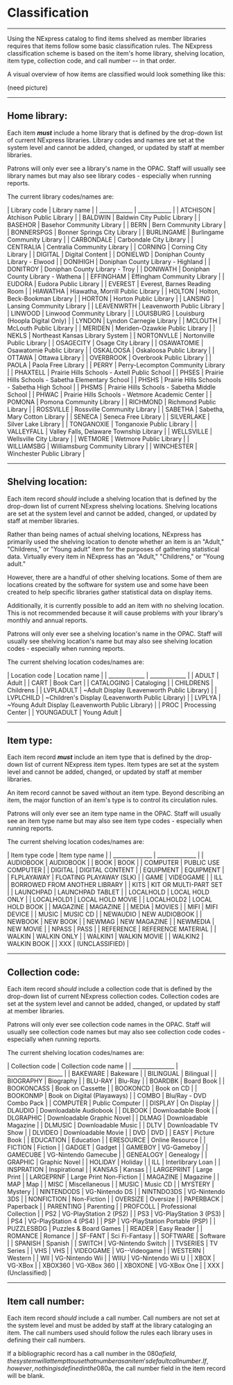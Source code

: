 # Classification

***

Using the NExpress catalog to find items shelved as member libraries requires that items follow some basic classification rules.  The NExpress classification scheme is based on the item's home library, shelving location, item type, collection code, and call number -- in that order.

A visual overview of how items are classified would look something like this:

(need picture)

***

## Home library:

Each item **_must_** include a home library that is defined by the drop-down list of current NExpress libraries.  Library codes and names are set at the system level and cannot be added, changed, or updated by staff at member libraries.

Patrons will only ever see a library's name in the OPAC.  Staff will usually see library names but may also see library codes - especially when running reports.  

The current library codes/names are:

| Library code | Library name |
| ____________ | ____________ |
| ATCHISON | Atchison Public Library |
| BALDWIN | Baldwin City Public Library |
| BASEHOR | Basehor Community Library |
| BERN | Bern Community Library |
| BONNERSPGS | Bonner Springs City Library |
| BURLINGAME | Burlingame Community Library |
| CARBONDALE | Carbondale City Library |
| CENTRALIA | Centralia Community Library |
| CORNING | Corning City Library |
| DIGITAL | Digital Content |
| DONIELWD | Doniphan County Library - Elwood |
| DONIHIGH | Doniphan County Library - Highland |
| DONITROY | Doniphan County Library - Troy |
| DONIWATH | Doniphan County Library - Wathena |
| EFFINGHAM | Effingham Community Library |
| EUDORA | Eudora Public Library |
| EVEREST | Everest, Barnes Reading Room |
| HIAWATHA | Hiawatha, Morrill Public Library |
| HOLTON | Holton, Beck-Bookman Library |
| HORTON | Horton Public Library |
| LANSING | Lansing Community Library |
| LEAVENWRTH | Leavenworth Public Library |
| LINWOOD | Linwood Community Library |
| LOUISBURG | Louisburg (Hoopla Digital Only) |
| LYNDON | Lyndon Carnegie Library |
| MCLOUTH | McLouth Public Library |
| MERIDEN | Meriden-Ozawkie Public Library |
| NEKLS | Northeast Kansas Library System |
| NORTONVLLE | Nortonville Public Library |
| OSAGECITY | Osage City Library |
| OSAWATOMIE | Osawatomie Public Library |
| OSKALOOSA | Oskaloosa Public Library |
| OTTAWA | Ottawa Library |
| OVERBROOK | Overbrook Public Library |
| PAOLA | Paola Free Library |
| PERRY | Perry-Lecompton Community Library |
| PHAXTELL | Prairie Hills Schools - Axtell Public School |
| PHSES | Prairie Hills Schools - Sabetha Elementary School |
| PHSHS | Prairie Hills Schools - Sabetha High School |
| PHSMS | Prairie Hills Schools - Sabetha Middle School |
| PHWAC | Prairie Hills Schools - Wetmore Academic Center |
| POMONA | Pomona Community Library |
| RICHMOND | Richmond Public Library |
| ROSSVILLE | Rossville Community Library |
| SABETHA | Sabetha, Mary Cotton Library |
| SENECA | Seneca Free Library |
| SILVERLAKE | Silver Lake Library |
| TONGANOXIE | Tonganoxie Public Library |
| VALLEYFALL | Valley Falls, Delaware Township Library |
| WELLSVILLE | Wellsville City Library |
| WETMORE | Wetmore Public Library |
| WILLIAMSBG | Williamsburg Community Library |
| WINCHESTER | Winchester Public Library |

***

## Shelving location:

Each item record _should_ include a shelving location that is defined by the drop-down list of current NExpress shelving locations.  Shelving locations are set at the system level and cannot be added, changed, or updated by staff at member libraries.

Rather than being names of actual shelving locations, NExpress has primarily used the shelving location to denote whether an item is an "Adult," "Childrens," or "Young adult" item for the purposes of gathering statistical data.  Virtually every item in NExpress has an "Adult," "Childrens," or "Young adult."

However, there are a handful of other shelving locations.  Some of them are locations created by the software for system use and some have been created to help specific libraries gather statistical data on display items.

Additionally, it is currently possible to add an item with no shelving location.  This is not recommended because it will cause problems with your library's monthly and annual reports.

Patrons will only ever see a shelving location's name in the OPAC.  Staff will usually see shelving location's name but may also see shelving location codes - especially when running reports.

The current shelving location codes/names are:

| Location code | Location name |
| _____________ | _____________ |
| ADULT |  Adult |
| CART | Book Cart |
| CATALOGING | Cataloging |
| CHILDRENS |  Childrens |
| LVPLADULT | ~Adult Display (Leavenworth Public Library) |
| LVPLCHILD | ~Children's Display (Leavenworth Public Library) |
| LVPLYA | ~Young Adult Display (Leavenworth Public Library) |
| PROC | Processing Center |
| YOUNGADULT |  Young Adult |

***

## Item type:

Each item record **_must_** include an item type that is defined by the drop-down list of current NExpress item types.  Item types are set at the system level and cannot be added, changed, or updated by staff at member libraries.

An item record cannot be saved without an item type.  Beyond describing an item, the major function of an item's type is to control its circulation rules.

Patrons will only ever see an item type name in the OPAC.  Staff will usually see an item type name but may also see item type codes - especially when running reports.

The current shelving location codes/names are:

| Item type code | Item type name |
| ______________ | ______________ |
| AUDIOBOOK | AUDIOBOOK |
| BOOK | BOOK |
| COMPUTER | PUBLIC USE COMPUTER |
| DIGITAL | DIGITAL CONTENT |
| EQUIPMENT | EQUIPMENT |
| FLPLAYAWAY | FLOATING PLAYAWAY (SLK) |
| GAME | VIDEOGAME |
| ILL | BORROWED FROM ANOTHER LIBRARY |
| KITS | KIT OR MULTI-PART SET |
| LAUNCHPAD | LAUNCHPAD TABLET |
| LOCALHOLD | LOCAL HOLD ONLY |
| LOCALHOLD1 | LOCAL HOLD MOVIE |
| LOCALHOLD2 | LOCAL HOLD BOOK |
| MAGAZINE | MAGAZINE |
| MEDIA | MOVIES |
| MIFI | MIFI DEVICE |
| MUSIC | MUSIC CD |
| NEWAUDIO | NEW AUDIOBOOK |
| NEWBOOK | NEW BOOK |
| NEWMAG | NEW MAGAZINE |
| NEWMEDIA | NEW MOVIE |
| NPASS | PASS |
| REFERENCE | REFERENCE MATERIAL |
| WALKIN | WALKIN ONLY |
| WALKIN1 | WALKIN MOVIE |
| WALKIN2 | WALKIN BOOK |
| XXX | (UNCLASSIFIED) |

***

## Collection code:

Each item record _should_ include a collection code that is defined by the drop-down list of current NExpress collection codes.  Collection codes are set at the system level and cannot be added, changed, or updated by staff at member libraries.

Patrons will only ever see collection code names in the OPAC.  Staff will usually see collection code names but may also see collection code codes - especially when running reports.

The current shelving location codes/names are:

| Collection code | Collection code name |
| _______________ | ____________________ |
| BAKEWARE | Bakeware |
| BILINGUAL | Bilingual |
| BIOGRAPHY | Biography |
| BLU-RAY | Blu-Ray |
| BOARDBK | Board Book |
| BOOKONCASS | Book on Cassette |
| BOOKONCD | Book on CD |
| BOOKONMP | Book on Digital (Playaways) |
| COMBO | Blu/Ray - DVD Combo Pack |
| COMPUTER | Public Computer |
| DISPLAY | On Display |
| DLAUDIO | Downloadable Audiobook |
| DLBOOK | Downloadable Book |
| DLGRAPHIC | Downloadable Graphic Novel |
| DLMAG | Downloadable Magazine |
| DLMUSIC | Downloadable Music |
| DLTV | Downloadable TV Show |
| DLVIDEO | Downloadable Movie |
| DVD | DVD |
| EASY | Picture Book |
| EDUCATION | Education |
| ERESOURCE | Online Resource |
| FICTION | Fiction |
| GADGET | Gadget |
| GAMEBOY | VG-Gameboy |
| GAMECUBE | VG-Nintendo Gamecube |
| GENEALOGY | Genealogy |
| GRAPHIC | Graphic Novel |
| HOLIDAY | Holiday |
| ILL | Interlibrary Loan |
| INSPRATION | Inspirational |
| KANSAS | Kansas |
| LARGEPRINT | Large Print |
| LARGEPRNF | Large Print Non-Fiction |
| MAGAZINE | Magazine |
| MAP | Map |
| MISC | Miscellaneous |
| MUSIC | Music CD |
| MYSTERY | Mystery |
| NINTENDODS | VG-Nintendo DS |
| NINTNDO3DS | VG-Nintendo 3DS |
| NONFICTION | Non-Fiction |
| OVERSIZE | Oversize |
| PAPERBACK | Paperback |
| PARENTING | Parenting |
| PROFCOLL | Professional Collection |
| PS2 | VG-PlayStation 2 (PS2) |
| PS3 | VG-PlayStation 3 (PS3) |
| PS4 | VG-PlayStation 4 (PS4) |
| PSP | VG-PlayStation Portable (PSP) |
| PUZZLESBDG | Puzzles & Board Games |
| READER | Easy Reader |
| ROMANCE | Romance |
| SF-FANT | Sci Fi-Fantasy |
| SOFTWARE | Software |
| SPANISH | Spanish |
| SWITCH | VG-Nintendo Switch |
| TVSERIES | TV Series |
| VHS | VHS |
| VIDEOGAME | VG--Videogame |
| WESTERN | Western |
| WII | VG-Nintendo Wii |
| WIIU | VG-Nintendo Wii U |
| XBOX | VG-XBox |
| XBOX360 | VG-XBox 360 |
| XBOXONE | VG-XBox One |
| XXX | (Unclassified) |

***

## Item call number:

Each item record _should_ include a call number.  Call numbers are not set at the system level and must be added by staff at the library cataloging an item.  The call numbers used should follow the rules each library uses in defining their call numbers.

If a bibliographic record has a call number in the 080$a field, the system will attempt to use that number as an item's default call number.  If, however, nothing is defined in the 080$a, the call number field in the item record will be blank.
